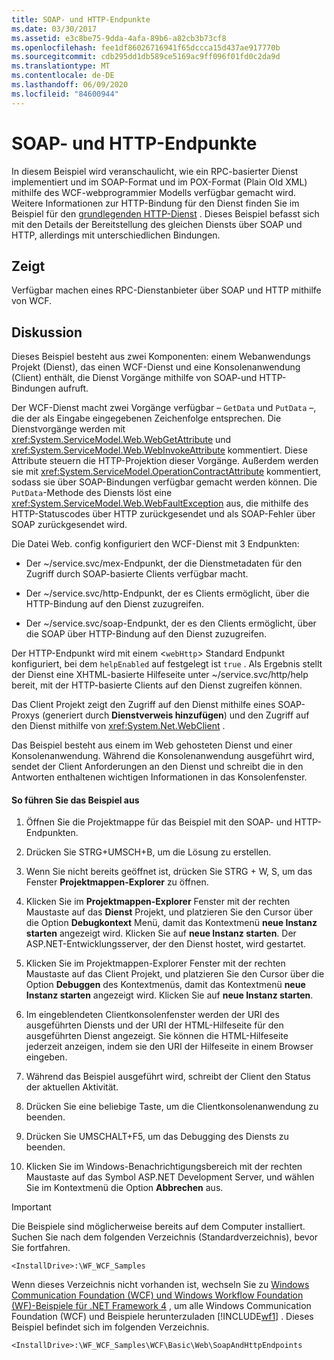 ```yaml
---
title: SOAP- und HTTP-Endpunkte
ms.date: 03/30/2017
ms.assetid: e3c8be75-9dda-4afa-89b6-a82cb3b73cf8
ms.openlocfilehash: fee1df86026716941f65dccca15d437ae917770b
ms.sourcegitcommit: cdb295dd1db589ce5169ac9ff096f01fd0c2da9d
ms.translationtype: MT
ms.contentlocale: de-DE
ms.lasthandoff: 06/09/2020
ms.locfileid: "84600944"
---
```

# <a name="soap-and-http-endpoints"></a>SOAP- und HTTP-Endpunkte
In diesem Beispiel wird veranschaulicht, wie ein RPC-basierter Dienst implementiert und im SOAP-Format und im POX-Format (Plain Old XML) mithilfe des WCF-webprogrammier Modells verfügbar gemacht wird. Weitere Informationen zur HTTP-Bindung für den Dienst finden Sie im Beispiel für den [grundlegenden HTTP-Dienst](basic-http-service.md) . Dieses Beispiel befasst sich mit den Details der Bereitstellung des gleichen Diensts über SOAP und HTTP, allerdings mit unterschiedlichen Bindungen.  
  
## <a name="demonstrates"></a>Zeigt  
 Verfügbar machen eines RPC-Dienstanbieter über SOAP und HTTP mithilfe von WCF.  
  
## <a name="discussion"></a>Diskussion  
 Dieses Beispiel besteht aus zwei Komponenten: einem Webanwendungs Projekt (Dienst), das einen WCF-Dienst und eine Konsolenanwendung (Client) enthält, die Dienst Vorgänge mithilfe von SOAP-und HTTP-Bindungen aufruft.  
  
 Der WCF-Dienst macht zwei Vorgänge verfügbar – `GetData` und `PutData` –, die der als Eingabe eingegebenen Zeichenfolge entsprechen. Die Dienstvorgänge werden mit <xref:System.ServiceModel.Web.WebGetAttribute> und <xref:System.ServiceModel.Web.WebInvokeAttribute> kommentiert. Diese Attribute steuern die HTTP-Projektion dieser Vorgänge. Außerdem werden sie mit <xref:System.ServiceModel.OperationContractAttribute> kommentiert, sodass sie über SOAP-Bindungen verfügbar gemacht werden können. Die `PutData`-Methode des Diensts löst eine <xref:System.ServiceModel.Web.WebFaultException> aus, die mithilfe des HTTP-Statuscodes über HTTP zurückgesendet und als SOAP-Fehler über SOAP zurückgesendet wird.  
  
 Die Datei Web. config konfiguriert den WCF-Dienst mit 3 Endpunkten:  
  
- Der ~/service.svc/mex-Endpunkt, der die Dienstmetadaten für den Zugriff durch SOAP-basierte Clients verfügbar macht.  
  
- Der ~/service.svc/http-Endpunkt, der es Clients ermöglicht, über die HTTP-Bindung auf den Dienst zuzugreifen.  
  
- Der ~/service.svc/soap-Endpunkt, der es den Clients ermöglicht, über die SOAP über HTTP-Bindung auf den Dienst zuzugreifen.  
  
 Der HTTP-Endpunkt wird mit einem <`webHttp`> Standard Endpunkt konfiguriert, bei dem `helpEnabled` auf festgelegt ist `true` . Als Ergebnis stellt der Dienst eine XHTML-basierte Hilfeseite unter ~/service.svc/http/help bereit, mit der HTTP-basierte Clients auf den Dienst zugreifen können.  
  
 Das Client Projekt zeigt den Zugriff auf den Dienst mithilfe eines SOAP-Proxys (generiert durch **Dienstverweis hinzufügen**) und den Zugriff auf den Dienst mithilfe von <xref:System.Net.WebClient> .  
  
 Das Beispiel besteht aus einem im Web gehosteten Dienst und einer Konsolenanwendung. Während die Konsolenanwendung ausgeführt wird, sendet der Client Anforderungen an den Dienst und schreibt die in den Antworten enthaltenen wichtigen Informationen in das Konsolenfenster.  
  
#### <a name="to-run-the-sample"></a>So führen Sie das Beispiel aus  
  
1. Öffnen Sie die Projektmappe für das Beispiel mit den SOAP- und HTTP-Endpunkten.  
  
2. Drücken Sie STRG+UMSCH+B, um die Lösung zu erstellen.  
  
3. Wenn Sie nicht bereits geöffnet ist, drücken Sie STRG + W, S, um das Fenster **Projektmappen-Explorer** zu öffnen.  
  
4. Klicken Sie im **Projektmappen-Explorer** Fenster mit der rechten Maustaste auf das **Dienst** Projekt, und platzieren Sie den Cursor über die Option **Debugkontext** Menü, damit das Kontextmenü **neue Instanz starten** angezeigt wird. Klicken Sie auf **neue Instanz starten**. Der ASP.NET-Entwicklungsserver, der den Dienst hostet, wird gestartet.  
  
5. Klicken Sie im Projektmappen-Explorer Fenster mit der rechten Maustaste auf das Client Projekt, und platzieren Sie den Cursor über die Option **Debuggen** des Kontextmenüs, damit das Kontextmenü **neue Instanz starten** angezeigt wird. Klicken Sie auf **neue Instanz starten**.  
  
6. Im eingeblendeten Clientkonsolenfenster werden der URI des ausgeführten Diensts und der URI der HTML-Hilfeseite für den ausgeführten Dienst angezeigt. Sie können die HTML-Hilfeseite jederzeit anzeigen, indem sie den URI der Hilfeseite in einem Browser eingeben.  
  
7. Während das Beispiel ausgeführt wird, schreibt der Client den Status der aktuellen Aktivität.  
  
8. Drücken Sie eine beliebige Taste, um die Clientkonsolenanwendung zu beenden.  
  
9. Drücken Sie UMSCHALT+F5, um das Debugging des Diensts zu beenden.  
  
10. Klicken Sie im Windows-Benachrichtigungsbereich mit der rechten Maustaste auf das Symbol ASP.NET Development Server, und wählen Sie im Kontextmenü die Option **Abbrechen** aus.  
  
> [!IMPORTANT]
> Die Beispiele sind möglicherweise bereits auf dem Computer installiert. Suchen Sie nach dem folgenden Verzeichnis (Standardverzeichnis), bevor Sie fortfahren.  
>
> `<InstallDrive>:\WF_WCF_Samples`  
>
> Wenn dieses Verzeichnis nicht vorhanden ist, wechseln Sie zu [Windows Communication Foundation (WCF) und Windows Workflow Foundation (WF)-Beispiele für .NET Framework 4](https://www.microsoft.com/download/details.aspx?id=21459) , um alle Windows Communication Foundation (WCF) und Beispiele herunterzuladen [!INCLUDE[wf1](../../../../includes/wf1-md.md)] . Dieses Beispiel befindet sich im folgenden Verzeichnis.  
>
> `<InstallDrive>:\WF_WCF_Samples\WCF\Basic\Web\SoapAndHttpEndpoints`
